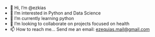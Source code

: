- 👋 Hi, I’m @ezkias
- 👀 I’m interested in Python and Data Science
- 🌱 I’m currently learning python
- 💞️ I’m looking to collaborate on projects focused on health
- 📫 How to reach me... Send me an email: ezequias.mail@gmail.com

<!---
ezkias/ezkias is a ✨ special ✨ repository because its `README.md` (this file) appears on your GitHub profile.
You can click the Preview link to take a look at your changes.
--->
